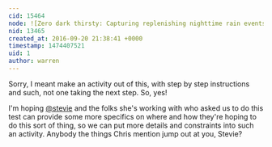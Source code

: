 ```yaml
---
cid: 15464
node: ![Zero dark thirsty: Capturing replenishing nighttime rain events with a trail camera](../notes/cfastie/09-20-2016/zero-dark-thirsty-capturing-replenishing-nighttime-rain-events-with-a-trail-camera)
nid: 13465
created_at: 2016-09-20 21:38:41 +0000
timestamp: 1474407521
uid: 1
author: warren
---
```


Sorry, I meant make an activity out of this, with step by step instructions and such, not one taking the next step. So, yes!

I'm hoping [@stevie](/profile/stevie) and the folks she's working with who asked us to do this test can provide some more specifics on where and how they're hoping to do this sort of thing, so we can put more details and constraints into such an activity. Anybody the things Chris mention jump out at you, Stevie?